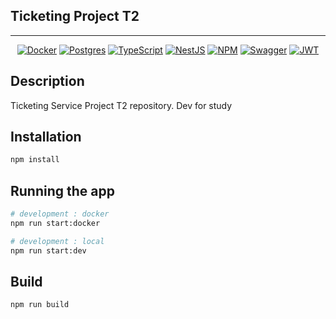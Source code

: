 ## Ticketing Project T2
***
  <p align="center"></p>
    <p align="center">
<a href="#"><img src="https://img.shields.io/badge/docker-%230db7ed.svg?style=for-the-badge&logo=docker&logoColor=white" alt="Docker" /></a>
<a href="#"><img src="https://img.shields.io/badge/postgres-%23316192.svg?style=for-the-badge&logo=postgresql&logoColor=white" alt="Postgres" /></a>
<a href="#"><img src="https://img.shields.io/badge/typescript-%23007ACC.svg?style=for-the-badge&logo=typescript&logoColor=white" alt="TypeScript" /></a>
<a href="#"><img src="https://img.shields.io/badge/nestjs-%23E0234E.svg?style=for-the-badge&logo=nestjs&logoColor=white" alt="NestJS" /></a>
<a href="#"><img src="https://img.shields.io/badge/NPM-%23CB3837.svg?style=for-the-badge&logo=npm&logoColor=white" alt="NPM" /></a>
<a href="#"><img src="https://img.shields.io/badge/-Swagger-%23Clojure?style=for-the-badge&logo=swagger&logoColor=white" alt="Swagger" /></a>
<a href="#"><img src="https://img.shields.io/badge/JWT-black?style=for-the-badge&logo=JSON%20web%20tokens" alt="JWT" /></a>

</p>

## Description

Ticketing Service Project T2 repository.
Dev for study


## Installation

```bash
npm install
```

## Running the app

```bash
# development : docker
npm run start:docker

# development : local
npm run start:dev
```

## Build

```bash
npm run build
```


